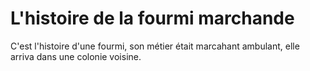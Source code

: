 # L'histoire de la fourmi marchande


C'est l'histoire d'une fourmi,
son métier était marcahant ambulant,
elle arriva dans une colonie voisine.
